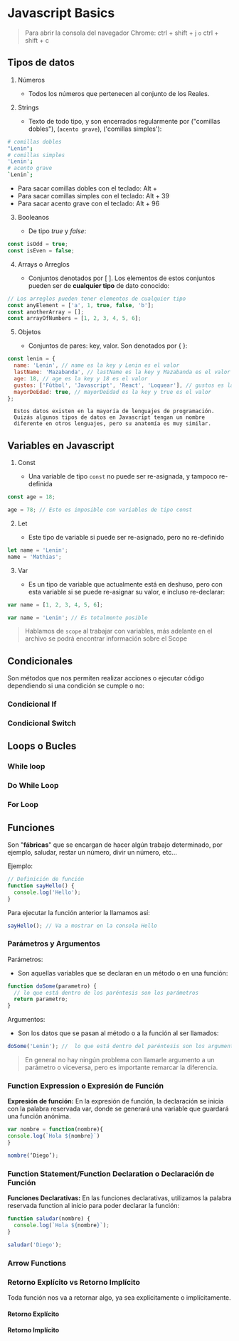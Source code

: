 # Javascript Basics

> Para abrir la consola del navegador Chrome: ctrl + shift + j `o` ctrl + shift + c

## Tipos de datos

1.  Números

    - Todos los números que pertenecen al conjunto de los Reales.

2.  Strings

    - Texto de todo tipo, y son encerrados regularmente por ("comillas dobles"), (`acento grave`), ('comillas simples'):

```bash
# comillas dobles
"Lenin";
# comillas simples
'Lenin';
# acento grave
`Lenin`;
```

- Para sacar comillas dobles con el teclado: Alt +
- Para sacar comillas simples con el teclado: Alt + 39
- Para sacar acento grave con el teclado: Alt + 96

3.  Booleanos

    - De tipo _true_ y _false_:

```js
const isOdd = true;
const isEven = false;
```

4.  Arrays o Arreglos

    - Conjuntos denotados por [ ]. Los elementos de estos conjuntos pueden ser de **cualquier tipo** de dato conocido:

```js
// Los arreglos pueden tener elementos de cualquier tipo
const anyElement = ['a', 1, true, false, 'b'];
const anotherArray = [];
const arrayOfNumbers = [1, 2, 3, 4, 5, 6];
```

5.  Objetos

    - Conjuntos de pares: key, valor. Son denotados por { }:

```js
const lenin = {
  name: 'Lenin', // name es la key y Lenin es el valor
  lastName: 'Mazabanda', // lastName es la key y Mazabanda es el valor
  age: 18, // age es la key y 18 es el valor
  gustos: ['Fútbol', 'Javascript', 'React', 'Loquear'], // gustos es la key y el arreglo es el valor
  mayorDeEdad: true, // mayorDeEdad es la key y true es el valor
};
```

      Estos datos existen en la mayoría de lenguajes de programación.
      Quizás algunos tipos de datos en Javascript tengan un nombre
      diferente en otros lenguajes, pero su anatomía es muy similar.

## Variables en Javascript

1. Const

   - Una variable de tipo `const` no puede ser re-asignada, y tampoco re-definida

```js
const age = 18;

age = 78; // Esto es imposible con variables de tipo const
```

2.  Let

    - Este tipo de variable si puede ser re-asignado, pero no re-definido

```js
let name = 'Lenin';
name = 'Mathias';
```

3.  Var

    - Es un tipo de variable que actualmente está en deshuso, pero con esta variable si se puede re-asignar su valor, e incluso re-declarar:

```js
var name = [1, 2, 3, 4, 5, 6];

var name = 'Lenin'; // Es totalmente posible
```

> Hablamos de `scope` al trabajar con variables, más adelante en el archivo se podrá encontrar información sobre el Scope

## Condicionales

Son métodos que nos permiten realizar acciones o ejecutar código dependiendo si una condición se cumple o no:

### Condicional If

### Condicional Switch

## Loops o Bucles

### While loop

### Do While Loop

### For Loop

## Funciones

Son "**fábricas**" que se encargan de hacer algún trabajo determinado, por ejemplo, saludar, restar un número, divir un número, etc...

Ejemplo:

```js
// Definición de función
function sayHello() {
  console.log('Hello');
}
```

Para ejecutar la función anterior la llamamos así:

```js
sayHello(); // Va a mostrar en la consola Hello
```

### Parámetros y Argumentos

Parámetros:

- Son aquellas variables que se declaran en un método o en una función:

```js
function doSome(parametro) {
  // lo que está dentro de los paréntesis son los parámetros
  return parametro;
}
```

Argumentos:

- Son los datos que se pasan al método o a la función al ser llamados:

```js
doSome('Lenin'); //  lo que está dentro del paréntesis son los argumentos
```

> En general no hay ningún problema con llamarle argumento a un parámetro o viceversa, pero es importante remarcar la diferencia.

### Function Expression o Expresión de Función

**Expresión de función:**
En la expresión de función, la declaración se inicia con la palabra reservada var, donde se generará una variable que guardará una función anónima.

```js
var nombre = function(nombre){
console.log(`Hola ${nombre}`)
}

nombre(‘Diego’);
```

### Function Statement/Function Declaration o Declaración de Función

**Funciones Declarativas:**
En las funciones declarativas, utilizamos la palabra reservada function al inicio para poder declarar la función:

```js
function saludar(nombre) {
  console.log(`Hola ${nombre}`);
}

saludar('Diego');
```

### Arrow Functions

### Retorno Explícito vs Retorno Implícito

Toda función nos va a retornar algo, ya sea explícitamente o implícitamente.

#### Retorno Explícito

#### Retorno Implícito
